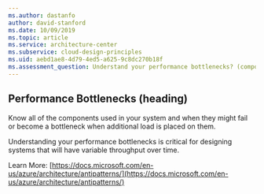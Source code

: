 ```yaml
---
ms.author: dastanfo
author: david-stanford
ms.date: 10/09/2019
ms.topic: article
ms.service: architecture-center
ms.subservice: cloud-design-principles
ms.uid: aebd1ae8-4d79-4ed5-a625-9c8dc270b18f
ms.assessment_question: Understand your performance bottlenecks? (components or goals)
---
```

## Performance Bottlenecks (heading)

<div class="alert is-warning"><p>Know all of the components used in your system and when they might fail or become a bottleneck when additional load is placed on them.</p></div>

Understanding your performance bottlenecks is critical for designing systems that will have variable throughput over time.

Learn More: [https://docs.microsoft.com/en-us/azure/architecture/antipatterns/](https://docs.microsoft.com/en-us/azure/architecture/antipatterns/)